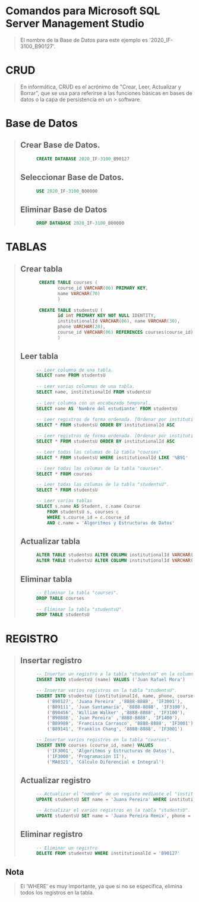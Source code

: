﻿ # Comandos para Microsoft SQL Server Management Studio 
> El nombre de la Base de Datos para este ejemplo es '2020_IF-3100_B90127'.
>
> 
 #  CRUD
> En informática, CRUD es el acrónimo de "Crear, Leer, Actualizar y Borrar", que se usa para referirse a las funciones básicas en bases de datos o la capa de persistencia en un > software.
>
>
 # Base de Datos 
>
> ## Crear Base de Datos.
> ``` sql
>       CREATE DATABASE 2020_IF-3100_B90127
> ```
> ## Seleccionar Base de Datos.
> ``` sql
>       USE 2020_IF-3100_B00000
> ```
>    
> ## Eliminar Base de Datos
> ``` sql
>       DROP DATABASE 2020_IF-3100_B00000
> ```
>
 # TABLAS
> 
> ## Crear tabla
> ``` sql
>        CREATE TABLE courses (
>               course_id VARCHAR(06) PRIMARY KEY, 
>               name VARCHAR(70)
>               )
>                
>        CREATE TABLE studentsU (
>		        id int PRIMARY KEY NOT NULL IDENTITY, 
>		        institutionalId VARCHAR(06), name VARCHAR(30), 
>		        phone VARCHAR(20), 
>		        course_id VARCHAR(06) REFERENCES courses(course_id)
>	            )
> ```
>
> ## Leer tabla
> ``` sql
>       -- Leer columna de una tabla.
>       SELECT name FROM studentsU
>    
>       -- Leer varias columnas de una tabla.
>       SELECT name, institutionalId FROM studentsU
>    
>       -- Leer columna con un encabezado temporal.
>       SELECT name AS 'Nombre del estudiante' FROM studentsU
>    
>       -- Leer registros de forma ordenada. [Ordenar por institutionalId ascendentemente]
>       SELECT * FROM studentsU ORDER BY institutionalId ASC
>
>       -- Leer registros de forma ordenada. [Ordenar por institutionalId descendentemente]
>       SELECT * FROM studentsU ORDER BY institutionalId ASC
>
>       -- Leer todas las columas de la tabla "courses".
>       SELECT * FROM studentsU WHERE institutionalId LIKE '%B91'
>
>       -- Leer todas las columas de la tabla "courses".
>       SELECT * FROM courses
>
>       -- Leer todas las columas de la tabla "studentsU".
>       SELECT * FROM studentsU
> 
>       -- Leer varias tablas 
>       SELECT s.name AS Student, c.name Course 
>           FROM studentsU s, courses c
>           WHERE s.course_id = c.course_id
>           AND c.name = 'Algoritmos y Estructuras de Datos'
> ```
> 
> ## Actualizar tabla
> ``` sql
>       ALTER TABLE studentsU ALTER COLUMN institutionalId VARCHAR(20)
>       ALTER TABLE studentsU ALTER COLUMN institutionalId VARCHAR(06)
> ```
>
> ## Eliminar tabla
> ``` sql
>       -- Eliminar la tabla "courses".
>       DROP TABLE courses
>        
>       -- Eliminar la tabla "studentsU".
>       DROP TABLE studentsU
> ```
>  
 # REGISTRO
> 
> ## Insertar registro
> ``` sql
>       -- Insertar un registro a la tabla "studentsU" en la columna específica "name".
>       INSERT INTO studentsU (name) VALUES ('Juan Rafael Mora')
>
>       -- Insertar varios registros en la tabla "studentsU".
>       INSERT INTO studentsU (institutionalId, name, phone, course_id) VALUES
>           ('B90127', 'Juana Pereira' ,'8888-8888', 'IF3001'),
>           ('B89111', 'Juan Santamaría', '8888-8888', 'IF3100'),
>           ('B90456', 'William Walker' ,'8888-8888', 'IF3100'),
>           ('B90888', 'Juan Pereira' ,'8888-8888', 'IF1400'),
>           ('B89988', 'Francisca Carrasco', '8888-8888', 'IF3001'),
>           ('B89141', 'Franklin Chang', '8888-8888', 'IF3001')
>
>       -- Insertar varios registros en la tabla "courses".
>       INSERT INTO courses (course_id, name) VALUES 
>           ('IF3001', 'Algoritmos y Estructuras de Datos'),
>           ('IF3000', 'Programación II'),
>           ('MA0321', 'Cálculo Diferencial e Integral')
> ```
>
> ## Actualizar registro
> ``` sql
>       -- Actualizar el "nombre" de un registo mediante el "institutionalID" en la tabla "studentsU".
>       UPDATE studentsU SET name = 'Juana Pereira' WHERE institutionalId = 'B90127'
>
>       -- Actualizar el varios registros en la tabla "studentsU".
>       UPDATE studentsU SET name = 'Juana Pereira Remix', phone = '1111-1111' WHERE institutionalId = 'B90127'
> ```
>
> ## Eliminar registro
> ``` sql
>       -- Eliminar un registro
>       DELETE FROM studentsU WHERE institutionalId = 'B90127'
> ```
>    
## Nota
> El 'WHERE' es muy importante, ya que si no se especifica, elimina todos los registros en la tabla.
